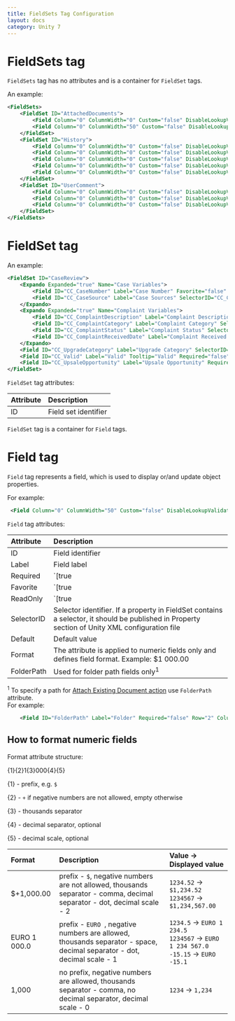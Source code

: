 ```yaml
---
title: FieldSets Tag Configuration
layout: docs
category: Unity 7
---
```


# FieldSets tag

`FieldSets` tag has no attributes and is a container for `FieldSet` tags.

An example:

```xml
<FieldSets>
    <FieldSet ID="AttachedDocuments">
        <Field Column="0" ColumnWidth="0" Custom="false" DisableLookupValidation="false" DisplayTime="false" External="false" Favorite="false" Hidden="false" ID="MimeType" Label="MimeType" Length="0" MultiRow="false" ReadFromWorkflow="false" ReadOnly="false" Required="false" Row="0" Rows="0" Tooltip="MimeType" WordWrap="false"/>
        <Field Column="0" ColumnWidth="50" Custom="false" DisableLookupValidation="false" DisplayTime="false" External="false" Favorite="false" Hidden="false" ID="DocumentTitle" Label="Document Type" Length="0" MultiRow="false" ReadFromWorkflow="false" ReadOnly="false" Required="false" Row="0" Rows="0" SelectorID="DocCategorySelector" WordWrap="false"/>
    </FieldSet>
    <FieldSet ID="History">
        <Field Column="0" ColumnWidth="0" Custom="false" DisableLookupValidation="false" DisplayTime="false" External="false" Favorite="false" Format="m/d/Y g:i a" Hidden="false" ID="DateCreated" Label="" Length="0" MultiRow="false" ReadFromWorkflow="false" ReadOnly="false" Required="false" Row="0" Rows="0" WordWrap="false"/>
        <Field Column="0" ColumnWidth="0" Custom="false" DisableLookupValidation="false" DisplayTime="false" External="false" Favorite="false" Hidden="false" ID="Creator" Label="Creator" Length="0" MultiRow="false" ReadFromWorkflow="false" ReadOnly="false" Required="false" Row="0" Rows="0" WordWrap="false"/>
        <Field Column="0" ColumnWidth="0" Custom="false" DisableLookupValidation="false" DisplayTime="false" External="false" Favorite="false" Hidden="false" ID="CmAcmAction" Label="Action" Length="0" MultiRow="false" ReadFromWorkflow="false" ReadOnly="false" Required="false" Row="0" Rows="0" WordWrap="false"/>
        <Field Column="0" ColumnWidth="0" Custom="false" DisableLookupValidation="false" DisplayTime="false" External="false" Favorite="false" Hidden="false" ID="CommentType" Label="Type" Length="0" MultiRow="false" ReadFromWorkflow="false" ReadOnly="false" Required="false" Row="0" Rows="0" WordWrap="false"/>
        <Field Column="0" ColumnWidth="0" Custom="false" DisableLookupValidation="false" DisplayTime="false" External="false" Favorite="false" Hidden="false" ID="CmAcmCommentText" Label="Comment" Length="100" MultiRow="false" ReadFromWorkflow="false" ReadOnly="false" Required="false" Row="0" Rows="0" WordWrap="false"/>
    </FieldSet>
    <FieldSet ID="UserComment">
        <Field Column="0" ColumnWidth="0" Custom="false" DisableLookupValidation="false" DisplayTime="false" External="false" Favorite="false" Hidden="false" ID="Description" Label="Problem description" Length="0" MultiRow="false" ReadFromWorkflow="false" ReadOnly="false" Required="true" Row="0" Rows="0" WordWrap="false"/>
        <Field Column="0" ColumnWidth="0" Custom="false" DisableLookupValidation="false" DisplayTime="false" External="false" Favorite="false" Hidden="false" ID="Priority" Label="Problem priority" Length="0" MultiRow="false" ReadFromWorkflow="false" ReadOnly="false" Required="false" Row="0" Rows="0" WordWrap="false"/>
        <Field Column="0" ColumnWidth="0" Custom="false" DisableLookupValidation="false" DisplayTime="false" External="false" Favorite="false" Hidden="false" ID="Justification" Label="Justification" Length="0" MultiRow="false" ReadFromWorkflow="false" ReadOnly="false" Required="false" Row="0" Rows="0" WordWrap="false"/>
    </FieldSet>
</FieldSets>
```
# FieldSet tag

An example:

```xml
<FieldSet ID="CaseReview">
	<Expando Expanded="true" Name="Case Variables">
		<Field ID="CC_CaseNumber" Label="Case Number" Favorite="false" Required="false" Row="1" Column="1"/>
		<Field ID="CC_CaseSource" Label="Case Sources" SelectorID="CC_CaseSource" Required="false" Row="1" Column="2"/>
	</Expando>
	<Expando Expanded="true" Name="Complaint Variables"> 
		<Field ID="CC_ComplaintDescription" Label="Complaint Description"/>
		<Field ID="CC_ComplaintCategory" Label="Complaint Category" SelectorID="CC_ComplaintCategorySelector" Required="false" Row="5" Column="1"/>
		<Field ID="CC_ComplaintStatus" Label="Complaint Status" SelectorID="CC_ComplaintStatusSelector" Tooltip="ComplaintStatus" Required="false" Row="5" Column="2"/>
		<Field ID="CC_ComplaintReceivedDate" Label="Complaint Received Date" Format="m/d/Y" Tooltip="ComplaintReceivedDate" Required="false" Row="6" Column="1" SaveTime="14:00:00"/>
	</Expando>
	<Field ID="CC_UpgradeCategory" Label="Upgrade Category" SelectorID="CC_UpgradeCategorySelector"/>
	<Field ID="CC_Valid" Label="Valid" Tooltip="Valid" Required="false" Row="7" Column="1"/>
	<Field ID="CC_UpsaleOpportunity" Label="Upsale Opportunity" Required="false" Row="7" Column="2"/>
</FieldSet>
```

`FieldSet` tag attributes:

| Attribute   | Description |
|:------------|:------------|
|ID | Field set identifier |

`FieldSet` tag is a container for `Field` tags.

# Field tag 

`Field` tag represents a field, which is used to display or/and update object properties.

For example:

```xml
 <Field Column="0" ColumnWidth="50" Custom="false" DisableLookupValidation="false" DisplayTime="false" External="false" Favorite="false" Hidden="false" ID="DocumentTitle" Label="Document Type" Length="0" MultiRow="false" ReadFromWorkflow="false" ReadOnly="false" Required="false" Row="0" Rows="0" SelectorID="DocCategorySelector" WordWrap="false"/>
```

`Field` tag attributes:

| Attribute   | Description |
|:------------|:------------|
|ID | Field identifier |
|Label | Field label |
|Required | `[true|false]` flag indicating the field is required |
|Favorite | `[true|false]` flag indicating the field is favorite, i.e. will be used in header title |
|ReadOnly | `[true|false]` flag indicating the field is read-only, i.e. can not be modified |
|SelectorID | Selector identifier. If a property in FieldSet contains a selector, it should be published in Property section of Unity XML configuration file |
|Default | Default value |
|Format | The attribute is applied to numeric fields only and defines field format. Example: $1 000.00 |
|FolderPath | Used for folder path fields only<sup>1</sup> |

<sup>1</sup> To specify a path for [Attach Existing Document action](../actions/attach-existing-documents.md) use `FolderPath` attribute.  
For example:

```xml
    <Field ID="FolderPath" Label="Folder" Required="false" Row="2" Column="1" FolderPath="/Shared Documents" Default="/Shared Documents"/>
```

## How to format numeric fields

Format attribute structure:

{1}{2}1{3}000{4}{5}

{1} - prefix, e.g. `$`

{2} - `+` if negative numbers are not allowed, empty otherwise

{3} - thousands separator

{4} - decimal separator, optional

{5} - decimal scale, optional

| Format      | Description | Value -> Displayed value |
|:------------|:------------|:------------|
|$+1,000.00   | prefix - `$`, negative numbers are not allowed, thousands separator - comma, decimal separator - dot, decimal scale - 2 | `1234.52` -> `$1,234.52` <br/>`1234567` -> `$1,234,567.00` |
|EURO 1 000.0 | prefix - `EURO `, negative numbers are allowed, thousands separator - space, decimal separator - dot, decimal scale - 1 | `1234.5` -> `EURO 1 234.5` <br/>`1234567` -> `EURO 1 234 567.0` <br/>`-15.15` -> `EURO -15.1`|
|1,000        | no prefix, negative numbers are allowed, thousands separator - comma, no decimal separator, decimal scale - 0 | `1234` -> `1,234` |
